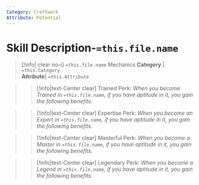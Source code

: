 ```yaml
---
Category: Craftwork
Attribute: Potential
---
```

# Skill Description-`=this.file.name`

>[!info| clear no-i] `=this.file.name` Mechanics
>**Category** | `=this.Category`   
>**Attribute**| `=this.Attribute`

>> [!info|text-Center clear] Trained Perk: 
>> *When you become Trained in `=this.file.name`, if you have aptitude in it, you gain the following benefits.*
>> 

>> [!info|text-Center clear] Expertise Perk: 
>> *When you become an Expert in `=this.file.name`, if you have aptitude in it, you gain the following benefits.*
>> 

>> [!info|text-Center clear] Masterful Perk: 
>> *When you become a Master in `=this.file.name`, if you have aptitude in it, you gain the following benefits.*
>> 

>> [!info|text-Center clear] Legendary Perk: 
>> *When you become a Legend in `=this.file.name`, if you have aptitude in it, you gain the following benefits.*
>> 